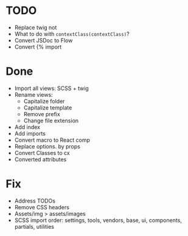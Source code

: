 # TODO

- Replace twig not
- What to do with `contextClass(contextClass)`?
- Convert JSDoc to Flow
- Convert {% import

# Done

- Import all views: SCSS + twig
- Rename views:
  - Capitalize folder
  - Capitalize template
  - Remove prefix
  - Change file extension
- Add index
- Add imports
- Convert macro to React comp
- Replace options. by props
- Convert Classes to cx
- Converted attributes

# Fix

- Address TODOs
- Remove CSS headers
- Assets/img > assets/images
- SCSS import order: settings, tools, vendors, base, ui, components, partials, utilities
